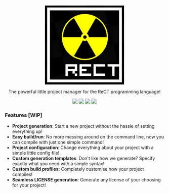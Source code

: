 <p align="center">
  <img align="center" src="https://raw.githubusercontent.com/hrszpuk/rectx/develop/.github/rectx.png" width=250 height=250 />
</p>
<p align="center">The powerful little project manager for the ReCT programming language!</p>

<p align="center">
<a href="./LICENSE.md"><img src="https://img.shields.io/badge/license-GPL-GREEN.svg"></a>
<a href="https://github.com/hrszpuk"><img src="https://img.shields.io/github/followers/hrszpuk?style=social"></a>
<a href="https://twitter.com/hrszpuk"><img src="https://img.shields.io/twitter/follow/hrszpuk?style=social"></a>
<a href="https://github.com/hrszpuk/rectx/issues"><img src="https://img.shields.io/github/issues/hrszpuk/rectx"></a>
</p>

<p align="center">

</p>

### Features [WIP]
- **Project generation**: Start a new project without the hassle of setting everything up!
- **Easy build/run**: No more messing around on the command line, now you can compile with just one simple command!
- **Project configuration**: Change everything about your project with a simple little config file!
- **Custom generation templates**: Don't like how we generate? Specify exactly what you need with a simple syntax!
- **Custom build profiles**: Completely customise how your project compiles!
- **Seamless LICENSE generation**: Generate any license of your choosing for your project!

